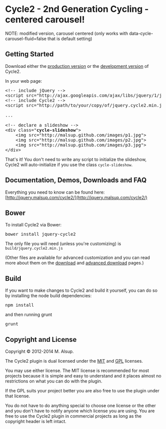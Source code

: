 # Cycle2 - 2nd Generation Cycling - centered carousel!
NOTE: modified version, carousel centered (only works with data-cycle-carousel-fluid=false that is default setting)

## Getting Started
Download either the [production version][min] or the [development version][max] of Cycle2.

[min]: http://malsup.github.com/min/jquery.cycle2.min.js
[max]: http://malsup.github.com/jquery.cycle2.js

In your web page:

<pre>
&lt;!-- include jQuery -->
&lt;script src="http://ajax.googleapis.com/ajax/libs/jquery/1/jquery.js">&lt;/script>
&lt;!-- include Cycle2 -->
&lt;script src="http://path/to/your/copy/of/jquery.cycle2.min.js">&lt;/script>

...

&lt;!-- declare a slideshow -->
&lt;div class="<strong>cycle-slideshow</strong>">
    &lt;img src="http://malsup.github.com/images/p1.jpg">
    &lt;img src="http://malsup.github.com/images/p2.jpg">
    &lt;img src="http://malsup.github.com/images/p3.jpg">
&lt;/div>
</pre>
That's it!  You don't need to write any script to initialize the slideshow, Cycle2 will auto-initialize if you use the class <code>cycle-slideshow</code>.

## Documentation, Demos, Downloads and FAQ
Everything you need to know can be found here: 
[http://jquery.malsup.com/cycle2/](http://jquery.malsup.com/cycle2/)

## Bower
To install Cycle2 via Bower:
<pre>bower install jquery-cycle2</pre>
The only file you will need (unless you're customizing) is <code>build/jquery.cycle2.min.js</code>

(Other files are available for advanced customization and you can read more about them on the [download]
and [advanced download][advanced] pages.)

[download]: http://jquery.malsup.com/cycle2/download/
[advanced]: http://jquery.malsup.com/cycle2/download/advanced.php


## Build
If you want to make changes to Cycle2 and build it yourself, you can do so by installing the node build dependencies:
<pre>npm install</pre>
and then running grunt
<pre>grunt</pre>

## Copyright and License
Copyright &copy; 2012-2014 M. Alsup.

The Cycle2 plugin is dual licensed under the [MIT](http://malsup.github.com/mit-license.txt) and [GPL](http://malsup.github.com/gpl-license-v2.txt) licenses.

You may use either license.  The MIT license is recommended for most projects because it is simple and easy to understand and it places almost no restrictions on what you can do with the plugin.

If the GPL suits your project better you are also free to use the plugin under that license.

You do not have to do anything special to choose one license or the other and you don't have to notify anyone which license you are using. You are free to use the Cycle2 plugin in commercial projects as long as the copyright header is left intact.
